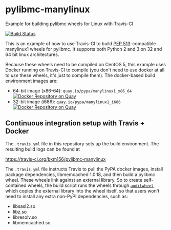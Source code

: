 pylibmc-manylinux
=====================
Example for building pylibmc wheels for Linux with Travis-CI

[![Build Status](https://travis-ci.org/bxm156/pylibmc-manylinux.svg?branch=master)](https://travis-ci.org/bxm156/pylibmc-manylinux)


This is an example of how to use Travis-CI to build
[PEP 513](https://www.python.org/dev/peps/pep-0513/)-compatible manylinux1
wheels for pylibmc. It supports both Python 2 and 3 on 32 and 64 bit linux
architectures.

Because these wheels need to be compiled on CentOS 5, this example uses Docker
running on Travis-CI to compile (you don't need to use docker at all to _use_
these wheels, it's just to compile them). The docker-based build environment
images are:

- 64-bit image (x86-64): ``quay.io/pypa/manylinux1_x86_64`` [![Docker Repository on Quay](https://quay.io/repository/pypa/manylinux1_x86_64/status "Docker Repository on Quay")](https://quay.io/repository/pypa/manylinux1_x86_64)
- 32-bit image (i686): ``quay.io/pypa/manylinux1_i686`` [![Docker Repository on Quay](https://quay.io/repository/pypa/manylinux1_i686/status "Docker Repository on Quay")](https://quay.io/repository/pypa/manylinux1_i686)


Continuous integration setup with Travis + Docker
-------------------------------------------------

The `.travis.yml` file in this repository sets up the build environment. The
resulting build logs can be found at

  https://travis-ci.org/bxm156/pylibmc-manylinux

The `.travis.yml` file instructs Travis to pull the PyPA docker images, 
install package dependencies, libmemcached 1.0.18, and then build a pylibmc wheel. These
wheels link against an external library. So to create self-contained wheels,
the build script runs the wheels through
[`auditwheel`](https://pypi.python.org/pypi/auditwheel), which copies the external
library into the wheel itself, so that users won't need to install any extra non-PyPI
dependencies, such as:
* libsasl2.so
* libz.so
* libresolv.so
* libmemcached.so

